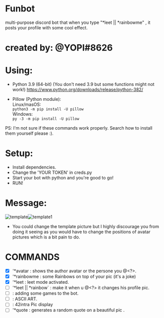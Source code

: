 # Funbot
multi-purpose discord bot that when you type "*leet || *rainbowme" , it posts your profile with some cool effect.
# created by: @YOPI#8626

# Using:
- Python 3.9 (64-bit) (You don't need 3.9 but some functions might not work!)
https://www.python.org/downloads/release/python-382/

- Pillow (Python module):<br />
Linux/masOS:<br />
`python3 -m pip install -U pillow`<br />
Windows:<br />
`py -3 -m pip install -U pillow`

PS: I'm not sure if these commands work properly. Search how to install them yourself please :).

# Setup:
- Install dependencies.
- Change the 'YOUR TOKEN' in creds.py
- Start your bot with python and you're good to go!
- RUN!
# Message:
![template](https://user-images.githubusercontent.com/49567393/132608074-a848eede-2703-41aa-9bbf-6ecf09289adf.png)![template1](https://user-images.githubusercontent.com/49567393/132608087-3266ebf3-0a97-4a29-a615-b31bf97d4641.png)
- You could change the template picture but I highly discourage you from doing it seeing as you would have to change the positions of avatar pictures which is a bit pain to do.

# COMMANDS
- [X] '*avatar : shows the author avatar or the persone you @<?>.
- [X] '*rainbowme : some Rainbows on top of your pic (it's a joke)
- [X] '*leet : leet mode activated.
- [ ] '*leet || *rainbow` : make it when u @<?> it changes his profile pic.
- [ ]  : adding some games to the bot.
- [ ]  : ASCII ART.
- [ ]  : 42intra Pic display
- [ ] '*quote : generates a random quote on a beautiful pic .

